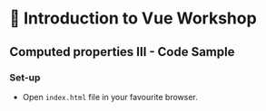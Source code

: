 # 💪 Introduction to Vue Workshop

## Computed properties III - Code Sample

### Set-up

- Open `index.html` file in your favourite browser.
